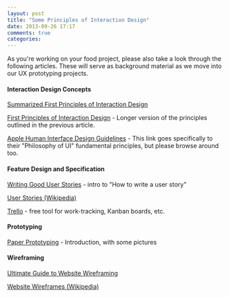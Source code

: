 ```yaml
---
layout: post
title: "Some Principles of Interaction Design"
date: 2013-09-26 17:17
comments: true
categories: 
---
```


As you're working on your food project, please also take a look
through the following articles. These will serve as background
material as we move into our UX prototyping projects.

#### Interaction Design Concepts

[Summarized First Principles of Interaction Design](http://faculty.kutztown.edu/rieksts/385/topics/hci/tog-summary.html)

[First Principles of Interaction Design](http://www.asktog.com/basics/firstPrinciples.html) -
Longer version of the principles outlined in the previous article.

[Apple Human Interface Design Guidelines](https://developer.apple.com/library/mac/documentation/userexperience/Conceptual/AppleHIGuidelines/HIPrinciples/HIPrinciples.html#//apple_ref/doc/uid/TP30000353-TP6) -
This link goes specifically to their "Philosophy of UI" fundamental
principles, but please browse around too.

#### Feature Design and Specification

[Writing Good User Stories](http://www.allaboutagile.com/writing-good-user-stories/) -
intro to "How to write a user story"

[User Stories (Wikipedia)](http://en.wikipedia.org/wiki/User_story)

[Trello](http://trello.com) - free tool for work-tracking, Kanban
boards, etc.

#### Prototyping

[Paper Prototyping](http://alistapart.com/article/paperprototyping) -
Introduction, with some pictures

#### Wireframing

[Ultimate Guide to Website Wireframing](http://sixrevisions.com/user-interface/website-wireframing/)

[Website Wireframes (Wikipedia)](http://en.wikipedia.org/wiki/Website_wireframe)




